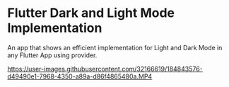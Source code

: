 # Flutter Dark and Light Mode Implementation

An app that shows an efficient implementation for Light and Dark Mode in any Flutter App using provider.

https://user-images.githubusercontent.com/32166619/184843576-d49490e1-7968-4350-a89a-d86f4865480a.MP4
